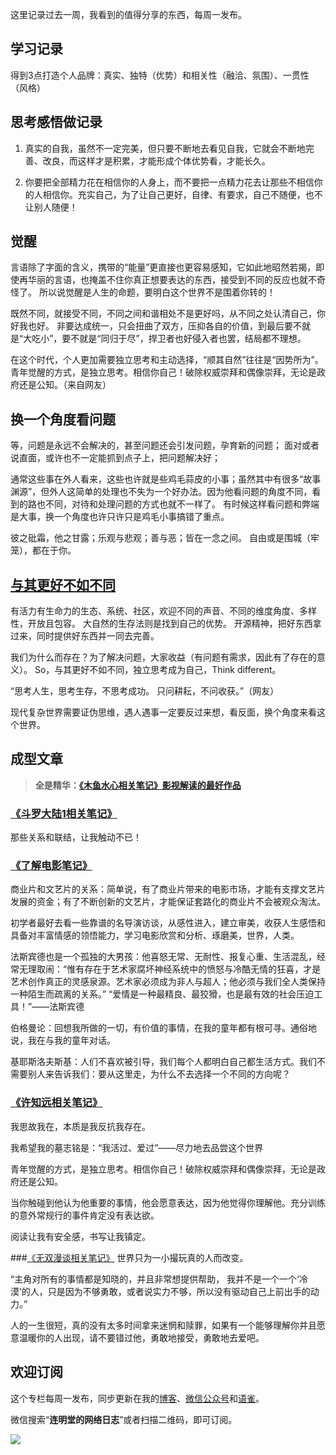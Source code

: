 这里记录过去一周，我看到的值得分享的东西，每周一发布。

## 学习记录
得到3点打造个人品牌：真实、独特（优势）和相关性（融洽、氛围）、一贯性（风格）

## 思考感悟做记录
1. 真实的自我，虽然不一定完美，但只要不断地去看见自我，它就会不断地完善、改良，而这样才是积累，才能形成个体优势看，才能长久。

2. 你要把全部精力花在相信你的人身上，而不要把一点精力花去让那些不相信你的人相信你。充实自己，为了让自己更好，自律、有要求，自己不随便，也不让别人随便！


## 觉醒
言语除了字面的含义，携带的“能量”更直接也更容易感知，它如此地昭然若揭，即使再华丽的言语，也掩盖不住你真正想要表达的东西，接受到不同的反应也就不奇怪了。
所以说觉醒是人生的命题，要明白这个世界不是围着你转的！

既然不同，就接受不同，不同之间和谐相处不是更好吗，从不同之处认清自己，你好我也好。
非要达成统一，只会扭曲了双方，压抑各自的价值，到最后要不就是“大吃小”，要不就是“同归于尽”，捍卫者也好侵入者也罢，结局都不理想。

在这个时代，个人更加需要独立思考和主动选择，“顺其自然”往往是“因势所为”。
青年觉醒的方式，是独立思考。相信你自己！破除权威崇拜和偶像崇拜，无论是政府还是公知。（来自网友）

## 换一个角度看问题
等，问题是永远不会解决的，甚至问题还会引发问题，孕育新的问题；
面对或者说直面，或许也不一定能抓到点子上，把问题解决好；

通常这些事在外人看来，这些也许就是些鸡毛蒜皮的小事；虽然其中有很多“故事渊源”，但外人这简单的处理也不失为一个好办法。因为他看问题的角度不同，看到的路也不同，对待和处理问题的方式也就不一样了。
有时候这样看问题和弊端是大事，换一个角度也许只许只是鸡毛小事搞错了重点。

彼之砒霜，他之甘露；乐观与悲观；善与恶；皆在一念之间。
自由或是围城（牢笼），都在于你。

## [与其更好不如不同](http://www.360doc2.net/articlenew/593581432.html?from=timeline&isappinstalled=0)
有活力有生命力的生态、系统、社区，欢迎不同的声音、不同的维度角度、多样性，开放且包容。
大自然的生存法则是找到自己的优势。
开源精神，把好东西拿过来，同时提供好东西并一同去完善。

我们为什么而存在？为了解决问题，大家收益（有问题有需求，因此有了存在的意义）。
So，与其更好不如不同，独立思考成为自己，Think different。

“思考人生，思考生存，不思考成功。
只问耕耘，不问收获。”（网友）

现代复杂世界需要证伪思维，遇人遇事一定要反过来想，看反面，换个角度来看这个世界。

## 成型文章
>**全是精华：[《木鱼水心相关笔记》影视解读的最好作品](https://www.jianshu.com/p/223632e7f8aa)**

### [《斗罗大陆1相关笔记》](https://www.jianshu.com/p/9a22c1117fd8)
那些关系和联结，让我触动不已！

### [《了解电影笔记》](https://www.jianshu.com/p/0e8ff5b0e3a2)
商业片和文艺片的关系：简单说，有了商业片带来的电影市场，才能有支撑文艺片发展的资金；有了不断创新的文艺片，才能保证套路化的商业片不会被观众淘汰。

初学者最好去看一些靠谱的名导演访谈，从感性进入，建立审美，收获人生感悟和具备对丰富情感的领悟能力，学习电影欣赏和分析、琢磨美，世界，人类。

法斯宾德也是一个孤独的大男孩：他喜怒无常、无耐性、报复心重、生活混乱，经常无理取闹：“惟有存在于艺术家腐坏神经系统中的愤怒与冷酷无情的狂喜，才是艺术创作真正的灵感泉源。艺术家必须成为非人与超人；他必须与我们全人类保持一种陌生而疏离的关系。”
“爱情是一种最精良、最狡猾，也是最有效的社会压迫工具！”——法斯宾德

伯格曼论：回想我所做的一切，有价值的事情，在我的童年都有根可寻。通俗地说，我在与我的童年对话。

基耶斯洛夫斯基：人们不喜欢被引导，我们每个人都明白自己都生活方式。我们不需要别人来告诉我们：要从这里走，为什么不去选择一个不同的方向呢？


### [《许知远相关笔记》](https://www.jianshu.com/p/b942076a3465)
我思故我在，本质是我反抗我存在。

我希望我的墓志铭是：“我活过、爱过”——尽力地去品尝这个世界

青年觉醒的方式，是独立思考。相信你自己！破除权威崇拜和偶像崇拜，无论是政府还是公知。

当你触碰到他认为他重要的事情，他会愿意表达，因为他觉得你理解他。充分训练的意外常规行的事件肯定没有表达欲。

阅读让我有安全感，书写让我镇定。


###[《无双漫谈相关笔记》](https://www.jianshu.com/p/bf6171da07b6)
世界只为一小撮玩真的人而改变。

“主角对所有的事情都是知晓的，并且非常想提供帮助， 我并不是一个一个‘冷漠’的人，只是因为不够勇敢，或者说实力不够，所以没有驱动自己上前出手的动力。”

人的一生很短，真的没有太多时间拿来迷惘和赎罪，如果有一个能够理解你并且愿意温暖你的人出现，请不要错过他，勇敢地接受，勇敢地去爱吧。

## 欢迎订阅
这个专栏每周一发布，同步更新在我的[博客](https://www.jianshu.com/u/c0e24a3457d6)、[微信公众号](http://weixin.sogou.com/weixin?type=1&s_from=input&query=%E8%BF%9E%E6%98%8E%E5%A0%82%E7%9A%84%E7%BD%91%E7%BB%9C%E6%97%A5%E5%BF%97&ie=utf8&_sug_=n&_sug_type_=&w=01019900&sut=615&sst0=1535762971117&lkt=1%2C1535762971014%2C1535762971014)和[语雀](https://yuque.com/lianmingtang/share)。

微信搜索“**连明堂的网络日志**”或者扫描二维码，即可订阅。

![](https://upload-images.jianshu.io/upload_images/3317226-b55d97108ac5f65b.png?imageMogr2/auto-orient/strip%7CimageView2/2/w/1240)
